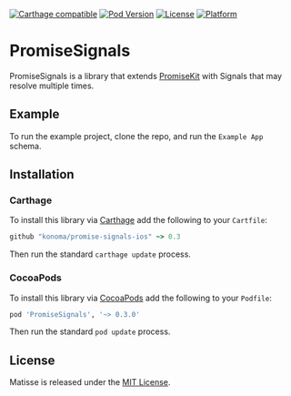 [![Carthage compatible](https://img.shields.io/badge/Carthage-compatible-4BC51D.svg?style=flat)](https://github.com/Carthage/Carthage)
[![Pod Version](https://img.shields.io/cocoapods/v/PromiseSignals.svg?style=flat)](http://cocoapods.org/pods/PromiseSignals)
[![License](https://img.shields.io/cocoapods/l/PromiseSignals.svg?style=flat)](http://cocoapods.org/pods/PromiseSignals)
[![Platform](https://img.shields.io/cocoapods/p/PromiseSignals.svg?style=flat)](http://cocoapods.org/pods/PromiseSignals)

# PromiseSignals

PromiseSignals is a library that extends [PromiseKit](https://github.com/mxcl/PromiseKit) with Signals that may resolve multiple times.


## Example

To run the example project, clone the repo, and run the `Example App` schema.


## Installation

### Carthage

To install this library via [Carthage](https://github.com/Carthage/Carthage) add the following to your `Cartfile`:

```ruby
github "konoma/promise-signals-ios" ~> 0.3
```

Then run the standard `carthage update` process.


### CocoaPods

To install this library via [CocoaPods](https://cocoapods.org) add the following to your `Podfile`:

```ruby
pod 'PromiseSignals', '~> 0.3.0'
```

Then run the standard `pod update` process.


## License

Matisse is released under the [MIT License](LICENSE).
